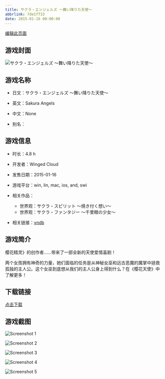 ```yaml
---
title: サクラ・エンジェルズ ～舞い降りた天使～
abbrlink: 7de1ff33
date: 2015-01-16 00:00:00
---
```

[编辑此页面](https://github.com/ACG-3/ADV3-source/blob/main/source/_posts/%E3%82%B5%E3%82%AF%E3%83%A9%E3%83%BB%E3%82%A8%E3%83%B3%E3%82%B8%E3%82%A7%E3%83%AB%E3%82%BA%20%EF%BD%9E%E8%88%9E%E3%81%84%E9%99%8D%E3%82%8A%E3%81%9F%E5%A4%A9%E4%BD%BF%EF%BD%9E.md)

## 游戏封面

![サクラ・エンジェルズ ～舞い降りた天使～](https://pan.timero.xyz/d/onedrive/img_lib_001/%E3%82%B5%E3%82%AF%E3%83%A9%E3%83%BB%E3%82%A8%E3%83%B3%E3%82%B8%E3%82%A7%E3%83%AB%E3%82%BA%20%EF%BD%9E%E8%88%9E%E3%81%84%E9%99%8D%E3%82%8A%E3%81%9F%E5%A4%A9%E4%BD%BF%EF%BD%9E_cover.avif)


## 游戏名称

- 日文：サクラ・エンジェルズ ～舞い降りた天使～
- 英文：Sakura Angels
- 中文：None

- 别名：


## 游戏信息

- 时长：4.8 h
- 开发者：Winged Cloud
- 发售日期：2015-01-16
- 游戏平台：win, lin, mac, ios, and, swi
- 相关作品：
   - 世界观：サクラ・スピリット ～焼き付く想い～
   - 世界观：サクラ・ファンタジー ～千里眼の少女～

- 相关链接：[vndb](https://vndb.org/v16535)


## 游戏简介

樱花精灵》的创作者......带来了一部全新的天使爱情喜剧！

两个女孩拥有神奇的力量，她们面临的任务是从神秘女巫和远古恶魔的魔掌中拯救孤独的主人公。这个女巫到底想从我们的主人公身上得到什么？在《樱花天使》中了解更多！




## 下载链接

[点击下载](https://pan.timero.xyz/onedrive/adv_lib_001/%E3%82%B5%E3%82%AF%E3%83%A9%E3%83%BB%E3%82%A8%E3%83%B3%E3%82%B8%E3%82%A7%E3%83%AB%E3%82%BA%20%EF%BD%9E%E8%88%9E%E3%81%84%E9%99%8D%E3%82%8A%E3%81%9F%E5%A4%A9%E4%BD%BF%EF%BD%9E)


## 游戏截图


![Screenshot 1](https://pan.timero.xyz/d/onedrive/img_lib_001/%E3%82%B5%E3%82%AF%E3%83%A9%E3%83%BB%E3%82%A8%E3%83%B3%E3%82%B8%E3%82%A7%E3%83%AB%E3%82%BA%20%EF%BD%9E%E8%88%9E%E3%81%84%E9%99%8D%E3%82%8A%E3%81%9F%E5%A4%A9%E4%BD%BF%EF%BD%9E_Screenshot_1.avif)

![Screenshot 2](https://pan.timero.xyz/d/onedrive/img_lib_001/%E3%82%B5%E3%82%AF%E3%83%A9%E3%83%BB%E3%82%A8%E3%83%B3%E3%82%B8%E3%82%A7%E3%83%AB%E3%82%BA%20%EF%BD%9E%E8%88%9E%E3%81%84%E9%99%8D%E3%82%8A%E3%81%9F%E5%A4%A9%E4%BD%BF%EF%BD%9E_Screenshot_2.avif)

![Screenshot 3](https://pan.timero.xyz/d/onedrive/img_lib_001/%E3%82%B5%E3%82%AF%E3%83%A9%E3%83%BB%E3%82%A8%E3%83%B3%E3%82%B8%E3%82%A7%E3%83%AB%E3%82%BA%20%EF%BD%9E%E8%88%9E%E3%81%84%E9%99%8D%E3%82%8A%E3%81%9F%E5%A4%A9%E4%BD%BF%EF%BD%9E_Screenshot_3.avif)

![Screenshot 4](https://pan.timero.xyz/d/onedrive/img_lib_001/%E3%82%B5%E3%82%AF%E3%83%A9%E3%83%BB%E3%82%A8%E3%83%B3%E3%82%B8%E3%82%A7%E3%83%AB%E3%82%BA%20%EF%BD%9E%E8%88%9E%E3%81%84%E9%99%8D%E3%82%8A%E3%81%9F%E5%A4%A9%E4%BD%BF%EF%BD%9E_Screenshot_4.avif)

![Screenshot 5](https://pan.timero.xyz/d/onedrive/img_lib_001/%E3%82%B5%E3%82%AF%E3%83%A9%E3%83%BB%E3%82%A8%E3%83%B3%E3%82%B8%E3%82%A7%E3%83%AB%E3%82%BA%20%EF%BD%9E%E8%88%9E%E3%81%84%E9%99%8D%E3%82%8A%E3%81%9F%E5%A4%A9%E4%BD%BF%EF%BD%9E_Screenshot_5.avif)

